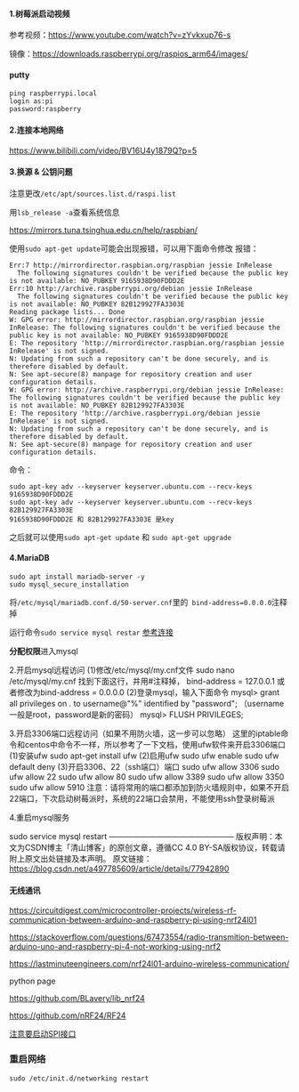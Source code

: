 #### 1.树莓派启动视频

参考视频：https://www.youtube.com/watch?v=zYvkxup76-s

镜像：https://downloads.raspberrypi.org/raspios_arm64/images/

#### putty

```
ping raspberrypi.local
login as:pi
password:raspberry
```

#### 2.连接本地网络

https://www.bilibili.com/video/BV16U4y1879Q?p=5

#### 3.换源  & 公钥问题

注意更改`/etc/apt/sources.list.d/raspi.list`

用`lsb_release -a`查看系统信息

https://mirrors.tuna.tsinghua.edu.cn/help/raspbian/

使用`sudo apt-get update`可能会出现报错，可以用下面命令修改
报错：

```
Err:7 http://mirrordirector.raspbian.org/raspbian jessie InRelease
  The following signatures couldn't be verified because the public key is not available: NO_PUBKEY 9165938D90FDDD2E
Err:10 http://archive.raspberrypi.org/debian jessie InRelease
  The following signatures couldn't be verified because the public key is not available: NO_PUBKEY 82B129927FA3303E
Reading package lists... Done
W: GPG error: http://mirrordirector.raspbian.org/raspbian jessie InRelease: The following signatures couldn't be verified because the public key is not available: NO_PUBKEY 9165938D90FDDD2E
E: The repository 'http://mirrordirector.raspbian.org/raspbian jessie InRelease' is not signed.
N: Updating from such a repository can't be done securely, and is therefore disabled by default.
N: See apt-secure(8) manpage for repository creation and user configuration details.
W: GPG error: http://archive.raspberrypi.org/debian jessie InRelease: The following signatures couldn't be verified because the public key is not available: NO_PUBKEY 82B129927FA3303E
E: The repository 'http://archive.raspberrypi.org/debian jessie InRelease' is not signed.
N: Updating from such a repository can't be done securely, and is therefore disabled by default.
N: See apt-secure(8) manpage for repository creation and user configuration details.
```
命令：
```
sudo apt-key adv --keyserver keyserver.ubuntu.com --recv-keys 9165938D90FDDD2E
sudo apt-key adv --keyserver keyserver.ubuntu.com --recv-keys 82B129927FA3303E
9165938D90FDDD2E 和 82B129927FA3303E 是key
```

之后就可以使用`sudo apt-get update` 和 `sudo apt-get upgrade`

#### 4.MariaDB

```
sudo apt install mariadb-server -y
sudo mysql_secure_installation 
```

将`/etc/mysql/mariadb.conf.d/50-server.cnf`里的` bind-address=0.0.0.0`注释掉

运行命令`sudo service mysql restar` [参考连接](https://www.cnblogs.com/anyiz/p/10657232.html)

**分配权限**进入mysql

2.开启mysql远程访问
(1)修改/etc/mysql/my.cnf文件
sudo nano /etc/mysql/my.cnf
找到下面这行，并用#注释掉，
bind-address        = 127.0.0.1
或者修改为bind-address        = 0.0.0.0
(2)登录mysql，输入下面命令
mysql> grant all privileges on *.* to username@"%" identified by "password"; （username一般是root，password是新的密码）
mysql> FLUSH PRIVILEGES;

3.开启3306端口远程访问（如果不用防火墙，这一步可以忽略）
这里的iptable命令和centos中命令不一样，所以参考了一下文档，使用ufw软件来开启3306端口
(1)安装ufw
sudo apt-get install ufw
(2)启用ufw
sudo ufw enable
sudo ufw default deny
(3)开启3306、22（ssh端口）端口
sudo ufw allow 3306 
sudo ufw allow 22 
sudo ufw allow 80 
sudo ufw allow 3389
sudo ufw allow 3350
sudo ufw allow 5910
注意：请将常用的端口都添加到防火墙规则中，如果不开启22端口，下次启动树莓派时，系统的22端口会禁用，不能使用ssh登录树莓派

4.重启mysql服务

sudo service mysql restart
————————————————
版权声明：本文为CSDN博主「清山博客」的原创文章，遵循CC 4.0 BY-SA版权协议，转载请附上原文出处链接及本声明。
原文链接：https://blog.csdn.net/a497785609/article/details/77942890

#### 无线通讯

https://circuitdigest.com/microcontroller-projects/wireless-rf-communication-between-arduino-and-raspberry-pi-using-nrf24l01

https://stackoverflow.com/questions/67473554/radio-transmition-between-arduino-uno-and-raspberry-pi-4-not-working-using-nrf2

https://lastminuteengineers.com/nrf24l01-arduino-wireless-communication/

python page

https://github.com/BLavery/lib_nrf24

https://github.com/nRF24/RF24

[注意要启动SPI接口](https://www.raspberrypi-spy.co.uk/2014/08/enabling-the-spi-interface-on-the-raspberry-pi/)

### 重启网络

```
sudo /etc/init.d/networking restart
```

